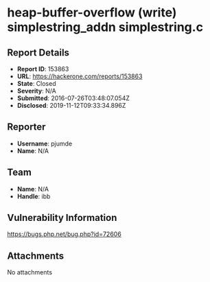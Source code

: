 # heap-buffer-overflow (write) simplestring_addn simplestring.c

## Report Details
- **Report ID**: 153863
- **URL**: https://hackerone.com/reports/153863
- **State**: Closed
- **Severity**: N/A
- **Submitted**: 2016-07-26T03:48:07.054Z
- **Disclosed**: 2019-11-12T09:33:34.896Z

## Reporter
- **Username**: pjumde
- **Name**: N/A

## Team
- **Name**: N/A
- **Handle**: ibb

## Vulnerability Information
https://bugs.php.net/bug.php?id=72606

## Attachments
No attachments
